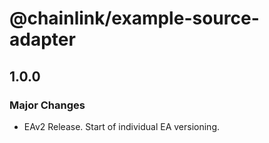 # @chainlink/example-source-adapter

## 1.0.0

### Major Changes

- EAv2 Release. Start of individual EA versioning.
